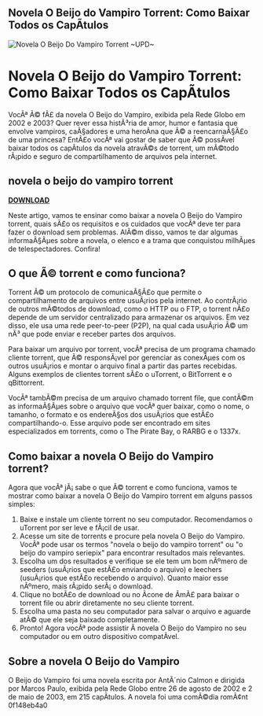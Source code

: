 ## Novela O Beijo do Vampiro Torrent: Como Baixar Todos os CapÃ­tulos

 
![Novela O Beijo Do Vampiro Torrent ~UPD~](https://encrypted-tbn0.gstatic.com/images?q=tbn:ANd9GcTQFkZmBmD7_M9JQ407Y3Bvs0R4-RhImsXIg7U8q0ZphKTvqC6_7Ehe0wbz)

 
# Novela O Beijo do Vampiro Torrent: Como Baixar Todos os CapÃ­tulos
  
VocÃª Ã© fÃ£ da novela O Beijo do Vampiro, exibida pela Rede Globo em 2002 e 2003? Quer rever essa histÃ³ria de amor, humor e fantasia que envolve vampiros, caÃ§adores e uma heroÃ­na que Ã© a reencarnaÃ§Ã£o de uma princesa? EntÃ£o vocÃª vai gostar de saber que Ã© possÃ­vel baixar todos os capÃ­tulos da novela atravÃ©s de torrent, um mÃ©todo rÃ¡pido e seguro de compartilhamento de arquivos pela internet.
 
## novela o beijo do vampiro torrent


[**DOWNLOAD**](https://www.google.com/url?q=https%3A%2F%2Fgeags.com%2F2tKNa7&sa=D&sntz=1&usg=AOvVaw3JG5m1IwZEK6S0JsxHfe_D)

  
Neste artigo, vamos te ensinar como baixar a novela O Beijo do Vampiro torrent, quais sÃ£o os requisitos e os cuidados que vocÃª deve ter para fazer o download sem problemas. AlÃ©m disso, vamos te dar algumas informaÃ§Ãµes sobre a novela, o elenco e a trama que conquistou milhÃµes de telespectadores. Confira!
  
## O que Ã© torrent e como funciona?
  
Torrent Ã© um protocolo de comunicaÃ§Ã£o que permite o compartilhamento de arquivos entre usuÃ¡rios pela internet. Ao contrÃ¡rio de outros mÃ©todos de download, como o HTTP ou o FTP, o torrent nÃ£o depende de um servidor centralizado para armazenar os arquivos. Em vez disso, ele usa uma rede peer-to-peer (P2P), na qual cada usuÃ¡rio Ã© um nÃ³ que pode enviar e receber partes dos arquivos.
  
Para baixar um arquivo por torrent, vocÃª precisa de um programa chamado cliente torrent, que Ã© responsÃ¡vel por gerenciar as conexÃµes com os outros usuÃ¡rios e montar o arquivo final a partir das partes recebidas. Alguns exemplos de clientes torrent sÃ£o o uTorrent, o BitTorrent e o qBittorrent.
  
VocÃª tambÃ©m precisa de um arquivo chamado torrent file, que contÃ©m as informaÃ§Ãµes sobre o arquivo que vocÃª quer baixar, como o nome, o tamanho, o formato e os endereÃ§os dos usuÃ¡rios que estÃ£o compartilhando-o. Esse arquivo pode ser encontrado em sites especializados em torrents, como o The Pirate Bay, o RARBG e o 1337x.
  
## Como baixar a novela O Beijo do Vampiro torrent?
  
Agora que vocÃª jÃ¡ sabe o que Ã© torrent e como funciona, vamos te mostrar como baixar a novela O Beijo do Vampiro torrent em alguns passos simples:
  
1. Baixe e instale um cliente torrent no seu computador. Recomendamos o uTorrent por ser leve e fÃ¡cil de usar.
2. Acesse um site de torrents e procure pela novela O Beijo do Vampiro. VocÃª pode usar os termos "novela o beijo do vampiro torrent" ou "o beijo do vampiro seriepix" para encontrar resultados mais relevantes.
3. Escolha um dos resultados e verifique se ele tem um bom nÃºmero de seeders (usuÃ¡rios que estÃ£o enviando o arquivo) e leechers (usuÃ¡rios que estÃ£o recebendo o arquivo). Quanto maior esse nÃºmero, mais rÃ¡pido serÃ¡ o download.
4. Clique no botÃ£o de download ou no Ã­cone de Ã­mÃ£ para baixar o torrent file ou abrir diretamente no seu cliente torrent.
5. Escolha uma pasta no seu computador para salvar o arquivo e aguarde atÃ© que ele seja baixado completamente.
6. Pronto! Agora vocÃª pode assistir Ã  novela O Beijo do Vampiro no seu computador ou em outro dispositivo compatÃ­vel.

## Sobre a novela O Beijo do Vampiro
  
O Beijo do Vampiro foi uma novela escrita por AntÃ´nio Calmon e dirigida por Marcos Paulo, exibida pela Rede Globo entre 26 de agosto de 2002 e 2 de maio de 2003, em 215 capÃ­tulos. A novela foi uma comÃ©dia romÃ¢nt
 0f148eb4a0
